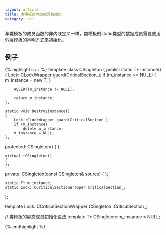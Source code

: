 ```yaml
---
layout: article
title: 类模板的静态成员初始化
category: c++
---
```


与类模板的成员函数的非内联定义一样，类模板的static类型的数据成员需要使用外层模板的声明方式来初始化。

## 例子

{% highlight c++ %}
template <typename T>
class CSingleton
{
public:
    static T* Instance()
    {
        Lock::CLockWrapper guard(CriticalSection_);
        if (m_instance == NULL)
        {
            m_instance = new T;
        }
        
        ASSERT(m_instance != NULL);
        
        return m_instance;
    };
    
    static void DestroyInstance()
    {
        Lock::CLockWrapper guard(CriticalSection_);
        if (m_instance)
            delete m_instance;
        m_instance = NULL;
    };
 
protected:
    CSingleton()
    {
    };
 
    virtual ~CSingleton()
    {
    };
 
private:
    CSingleton(const CSingleton& source)
    {
    };
 
    static T* m_instance;
    static Lock::CCriticalSectionWrapper CriticalSection_;
};
 
template <typename T>
Lock::CCriticalSectionWrapper CSingleton<T>::CriticalSection_;
 
// 类模板的静态成员初始化语法
template <typename T> 
T* CSingleton<T>::m_instance = NULL;

{% endhighlight %}
